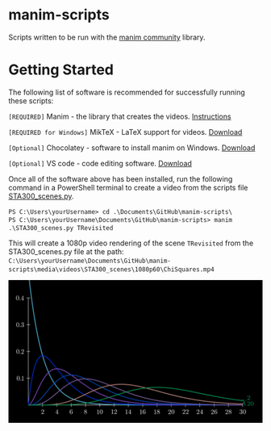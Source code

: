 # manim-scripts
Scripts written to be run with the [manim community](https://github.com/manimCommunity/manim) library.

# Getting Started
The following list of software is recommended for successfully running these scripts:

`[REQUIRED]` Manim - the library that creates the videos.  [Instructions](https://docs.manim.community/en/stable/installation/windows.html)

`[REQUIRED for Windows]` MikTeX - LaTeX support for videos. [Download](https://miktex.org/download)

`[Optional]` Chocolatey - software to install manim on Windows.  [Download](https://chocolatey.org/install#install-step2)

`[Optional]` VS code - code editing software.  [Download](https://code.visualstudio.com/download)

Once all of the software above has been installed, run the following command in a PowerShell terminal to create a video from the scripts file [STA300_scenes.py](./STA300_scenes.py).

```
PS C:\Users\yourUsername> cd .\Documents\GitHub\manim-scripts\
PS C:\Users\yourUsername\Documents\GitHub\manim-scripts> manim .\STA300_scenes.py TRevisited
```

This will create a 1080p video rendering of the scene `TRevisited` from the STA300_scenes.py file at the path: `C:\Users\yourUsername\Documents\GitHub\manim-scripts\media\videos\STA300_scenes\1080p60\ChiSquares.mp4`

[![Chi Squres video](./media/images/STA300_scenes/ChiSquaresExample.png)](./media/videos/STA300_scenes/1080p60/ChiSquares.mp4 "Chi Squares video")

